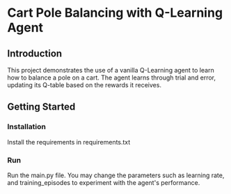 # Cart Pole Balancing with Q-Learning Agent

## Introduction
This project demonstrates the use of a vanilla Q-Learning agent to learn how to balance a pole on a cart. The agent learns through trial and error, updating its Q-table based on the rewards it receives.

## Getting Started

### Installation
Install the requirements in requirements.txt

### Run
Run the main.py file. You may change the parameters such as learning rate, and training_episodes to experiment with the agent's performance.